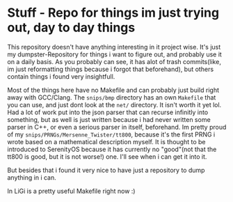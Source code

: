 # Stuff - Repo for things im just trying out, day to day things

This repository doesn't have anything interesting in it project wise. It's just my dumpster-Repository for things i want to figure out, and probably use it on a daily basis. As you probably can see, it has alot of trash commits(like, im just reformatting things because i forgot that beforehand), but others contain things i found very insightfull.

Most of the things here have no Makefile and can probably just build right away with GCC/Clang. The `snips/bmp` directory has an own `Makefile` that you can use, and just dont look at the `net/` directory. 
It isn't worth it yet lol. Had a lot of work put into the json parser that can recurse infinitly into something, but as well is just written because i had never written some parser in C++, or even a serious parser in itself, beforehand. Im pretty proud of my `snips/PRNGs/Mersenne_Twister/tt800`, because it's the first PRNG i wrote based on a mathematical description myself. It is thought to be introduced to SerenityOS because it has currently no "good"(not that the tt800 is good, but it is not worse!) one. I'll see when i can get it into it. 

But besides that i found it very nice to have just a repository to dump anything in i can. 

In LiGi is a pretty useful Makefile right now :)
